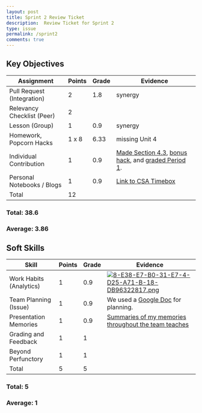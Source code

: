 ```yaml
---
layout: post
title: Sprint 2 Review Ticket
description:  Review Ticket for Sprint 2
type: issue
permalink: /sprint2
comments: true
---
```


## Key Objectives

| **Assignment**             | **Points**    | **Grade** | **Evidence** |
|----------------------------|---------------|-----------|--------------|
| Pull Request (Integration) | 2             | 1.8       | synergy |
| Relevancy Checklist (Peer) | 2             |           |  |
| Lesson (Group)             | 1             | 0.9       | synergy |
| Homework, Popcorn Hacks    | 1 x 8         | 6.33      | missing Unit 4 |
| Individual Contribution    | 1             | 0.9       | [Made Section 4.3](https://dino596.github.io/arthur_2025/csa/unit4-p1/unit4-3), [bonus hack](https://dino596.github.io/arthur_2025/csa/unit4-p1/unit4-hwquiz), and [graded Period 1](https://docs.google.com/spreadsheets/d/1SLxMPSwAvMJ70X8zk0H9UwJXmyqYC2hpS6DJrjmEX2g/edit?gid=988447649#gid=988447649). |
| Personal Notebooks / Blogs | 1             | 0.9         | [Link to CSA Timebox](https://dino596.github.io/arthur_2025/navigation/section/csa) |
| Total                      | 12            |           |              |

### Total: 38.6 <br>
### Average: 3.86

## Soft Skills

| **Skill**                  | **Points**    | **Grade** | **Evidence** |
|----------------------------|---------------|-----------|--------------|
| Work Habits (Analytics)    |  1            | 0.9       | [![8-E38-E7-B0-31-E7-4-D25-A71-B-18-DB96322817.png](https://i.postimg.cc/3RpqPKSp/8-E38-E7-B0-31-E7-4-D25-A71-B-18-DB96322817.png)](https://postimg.cc/WFNSZPPb) |
| Team Planning (Issue)      |  1            | 0.9       | We used a [Google Doc](https://docs.google.com/document/d/1HmLY5Y8AhCI-ywkJN--SPko2PLmuIy6ZeAN53ms-5Vw/edit?usp=sharing) for planning. |
| Presentation Memories      |  1            | 0.9         | [Summaries of my memories throughout the team teaches](https://dino596.github.io/arthur_2025/teamteach) |
| Grading and Feedback       |  1            | 1         |              |
| Beyond Perfunctory         |  1            | 1         |              | 
| Total                      |  5            | 5         |              |

### Total: 5 <br>
### Average: 1